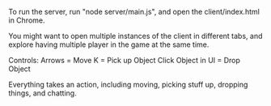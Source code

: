 To run the server, run "node server/main.js", and open the client/index.html in Chrome. 

You might want to open multiple instances of the client in different tabs, and explore having multiple player in the game at the same time.

Controls:
Arrows = Move
K = Pick up Object
Click Object in UI = Drop Object

Everything takes an action, including moving, picking stuff up, dropping things, and chatting.